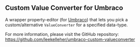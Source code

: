## Custom Value Converter for Umbraco

A wrapper property-editor (for [Umbraco](https://github.com/umbraco/Umbraco-CMS/)) that lets you pick a custom/alternative `ValueConverter` for a specified data-type.

For more information, please visit the GitHub repository:
<https://github.com/leekelleher/umbraco-custom-valueconverter>

